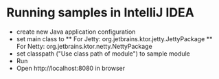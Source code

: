 # Running samples in IntelliJ IDEA

* create new Java application configuration
* set main class to
** For Jetty: org.jetbrains.ktor.jetty.JettyPackage
** For Netty: org.jetbrains.ktor.netty.NettyPackage
* set classpath ("Use class path of module") to sample module
* Run
* Open http://localhost:8080 in browser
